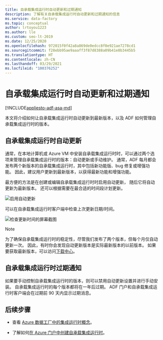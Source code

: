 ```yaml
---
title: 自承载集成运行时自动更新和过期通知
description: 了解有关自承载集成运行时自动更新和过期通知的信息
ms.service: data-factory
ms.topic: conceptual
author: lrtoyou1223
ms.author: lle
ms.custom: seo-lt-2019
ms.date: 12/25/2020
ms.openlocfilehash: 972015f0f42a8a869de0edcc8f0e921ae7278cd1
ms.sourcegitcommit: f28ebb95ae9aaaff3f87d8388a09b41e0b3445b5
ms.translationtype: HT
ms.contentlocale: zh-CN
ms.lasthandoff: 03/29/2021
ms.locfileid: "100376252"
---
```

# <a name="self-hosted-integration-runtime-auto-update-and-expire-notification"></a>自承载集成运行时自动更新和过期通知

[!INCLUDE[appliesto-adf-asa-md](includes/appliesto-adf-asa-md.md)]

本文将介绍如何让自承载集成运行时自动更新到最新版本，以及 ADF 如何管理自承载集成运行时的版本。

## <a name="self-hosted-integration-runtime-auto-update"></a>自承载集成运行时自动更新
通常，在本地计算机或 Azure VM 中安装自承载集成运行时时，可以通过两个选项来管理自承载集成运行时的版本：自动更新或手动维护。 通常，ADF 每月都会发布两个新版本的自承载集成运行时，其中包括新功能版、bug 修复或增强功能。 因此，建议用户更新到最新版本，以获得最新功能和增强功能。

最方便的方法是在创建或编辑自承载集成运行时时启用自动更新， 随后它将自动更新为最新版本。 还可以根据需要在最合适的时间段计划更新。

![启用自动更新](media/create-self-hosted-integration-runtime/shir-auto-update.png)

可以在自承载集成运行时客户端中检查上次更新日期/时间。

![检查更新时间的屏幕截图](media/create-self-hosted-integration-runtime/shir-auto-update-2.png)

> [!NOTE]
> 为了确保自承载集成运行时的稳定性，尽管我们发布了两个版本，但每个月仅自动更新一次。 因此，有时你会发现自动更新版本是实际最新版本的以前版本。 如果要获取最新版本，可以访问[下载中心](https://www.microsoft.com/download/details.aspx?id=39717)。

## <a name="self-hosted-integration-runtime-expire-notification"></a>自承载集成运行时过期通知
如果要手动控制自承载集成运行时的版本，则可以禁用自动更新设置并进行手动安装。 自承载集成运行时的每个版本都将在一年后过期。 ADF 门户和自承载集成运行时客户端会在过期前 90 天内显示过期消息。

## <a name="next-steps"></a>后续步骤

- 查看 [Azure 数据工厂中的集成运行时概念](./concepts-integration-runtime.md)。

- 了解如何[在 Azure 门户中创建自承载集成运行时](./create-self-hosted-integration-runtime.md)。
